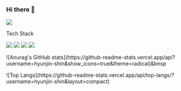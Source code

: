 ### Hi there 👋

<!--
**hyunjin-shin/hyunjin-shin** is a ✨ _special_ ✨ repository because its `README.md` (this file) appears on your GitHub profile.

Here are some ideas to get you started:

- 🔭 I’m currently working on ...
- 🌱 I’m currently learning ...
- 👯 I’m looking to collaborate on ...
- 🤔 I’m looking for help with ...
- 💬 Ask me about ...
- 📫 How to reach me: ...
- 😄 Pronouns: ...
- ⚡ Fun fact: ...
-->


<img src="https://img.shields.io/badge/doutori31@gmail.com-EA4335?style=plastic&logo=Gmail&logoColor=white">

<p>Tech Stack</p>
<p>
<img src="https://img.shields.io/badge/C++-00599C?style=plastic&logo=cplusplus&logoColor=white">
<img src="https://img.shields.io/badge/JavaScript-F7DF1E?style=plastic&logo=javascript&logoColor=white">
<img src="https://img.shields.io/badge/Node.js-339933?style=plastic&logo=nodedotjs&logoColor=white">
<img src="https://img.shields.io/badge/React-61DAFB?style=plastic&logo=react&logoColor=white">
</p>

<p>
![Anurag's GitHub stats](https://github-readme-stats.vercel.app/api?username=hyunjin-shin&show_icons=true&theme=radical)&bnsp
</p>
![Top Langs](https://github-readme-stats.vercel.app/api/top-langs/?username=hyunjin-shin&layout=compact)

